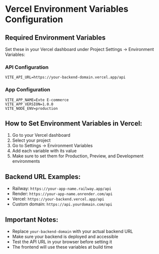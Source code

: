# Vercel Environment Variables Configuration

## Required Environment Variables

Set these in your Vercel dashboard under Project Settings → Environment Variables:

### API Configuration
```
VITE_API_URL=https://your-backend-domain.vercel.app/api
```

### App Configuration
```
VITE_APP_NAME=Exte E-commerce
VITE_APP_VERSION=1.0.0
VITE_NODE_ENV=production
```

## How to Set Environment Variables in Vercel:

1. Go to your Vercel dashboard
2. Select your project
3. Go to Settings → Environment Variables
4. Add each variable with its value
5. Make sure to set them for Production, Preview, and Development environments

## Backend URL Examples:
- Railway: `https://your-app-name.railway.app/api`
- Render: `https://your-app-name.onrender.com/api`
- Vercel: `https://your-backend.vercel.app/api`
- Custom domain: `https://api.yourdomain.com/api`

## Important Notes:
- Replace `your-backend-domain` with your actual backend URL
- Make sure your backend is deployed and accessible
- Test the API URL in your browser before setting it
- The frontend will use these variables at build time









